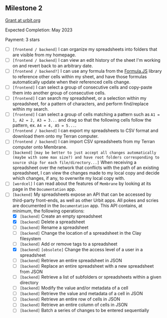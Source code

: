 ## Milestone 2

[Grant at urbit.org](https://urbit.org/grants/membrane)

Expected Completion: May 2023

Payment: 3 stars

- [ ] `[frontend / backend]` I can organize my spreadsheets into folders that are visible from my homepage.
- [ ] `[frontend / backend]` I can view an edit history of the sheet I'm working on and revert back to an arbitrary date.
- [ ] `[frontend / backend?]` I can use any formula from the [Formula.JS](https://formulajs.info/) library to reference other cells within my sheet, and have those formulas automatically update when their referenced cells change.
- [ ] `[frontend]` I can select a group of consecutive cells and copy-paste them into another group of consecutive cells.
- [ ] `[frontend]` I can search my spreadsheet, or a selection within my spreadsheet, for a pattern of characters, and perform find/replace within my search.
- [ ] `[frontend]` I can select a group of cells matching a pattern such as `A1 = 1, A2 = 2, A3 = 3...` and drag so that the following cells follow the pattern, ex. `A4 = 4, A5 = 5...`.
- [ ] `[frontend / backend]` I can export my spreadsheets to CSV format and download them onto my Terran computer.
- [ ] `[frontend / backend]` I can import CSV spreadsheets from my Terran computer onto Membrane.
- [ ] `[backend]` `[may be better to just accept all changes automatically (maybe with some max size?) and have root folders corresponding to source ship for each file/directory...]` When receiving a spreadsheet over the network that conflicts with the path of an existing spreadsheet, I can view the changes made to my local copy and decide which changes, if any, to overwrite my local copy with.
- [ ] `[wordcel]` I can read about the features of `Membrane` by looking at its page in the `Documentation` app.
- [ ] `[backend]` My spreadsheets expose an API that can be accessed by third-party front-ends, as well as other Urbit apps. All pokes and scries are documented in the `Documentation` app. This API contains, at minimum, the following operations:
  - [x] `[backend]` Create an empty spreadsheet
  - [x] `[backend]` Delete a spreadsheet
  - [ ] `[backend]` Rename a spreadsheet
  - [ ] `[backend]` Change the location of a spreadsheet in the Clay filesystem
  - [ ] `[backend]` Add or remove tags to a spreadsheet
  - [x] `[backend]` `[obsolete]` Change the access level of a user in a spreadsheet
  - [ ] `[backend]` Retrieve an entire spreadsheet in JSON
  - [ ] `[backend]` Replace an entire spreadsheet with a new spreadsheet from JSON
  - [ ] `[backend]` Retrieve a list of subfolders or spreadsheets within a given directory
  - [ ] `[backend]` Modify the value and/or metadata of a cell
  - [ ] `[backend]` Retrieve the value and metadata of a cell in JSON
  - [ ] `[backend]` Retrieve an entire row of cells in JSON
  - [ ] `[backend]` Retrieve an entire column of cells in JSON
  - [ ] `[backend]` Batch a series of changes to be entered sequentially
